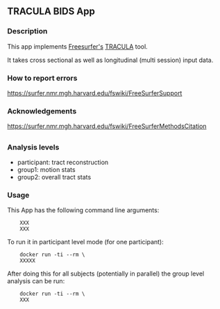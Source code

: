 ## TRACULA BIDS App
### Description
This app implements [Freesurfer's](https://surfer.nmr.mgh.harvard.edu/)
[TRACULA](https://surfer.nmr.mgh.harvard.edu/fswiki/Tracula) tool.

It takes cross sectional as well as longitudinal (multi session)
input data.

### How to report errors
https://surfer.nmr.mgh.harvard.edu/fswiki/FreeSurferSupport

### Acknowledgements
https://surfer.nmr.mgh.harvard.edu/fswiki/FreeSurferMethodsCitation

##

### Analysis levels
- participant: tract reconstruction
- group1: motion stats
- group2: overall tract stats

### Usage
This App has the following command line arguments:

        XXX
        XXX

To run it in participant level mode (for one participant):

        docker run -ti --rm \
        XXXXX

After doing this for all subjects (potentially in parallel) the group level analysis
can be run:

        docker run -ti --rm \
        XXX



